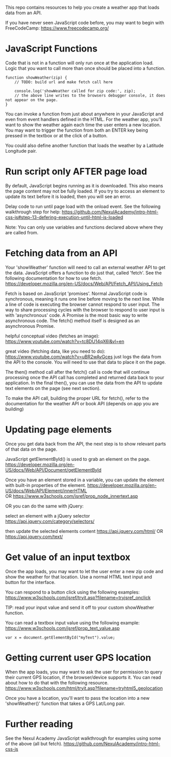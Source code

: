 
This repo contains resources to help you create a weather app that loads data from an API.

If you have never seen JavaScript code before, you may want to begin with FreeCodeCamp:
https://www.freecodecamp.org/

JavaScript Functions
====================

Code that is not in a function will only run once at the application load. Logic that you want to call more than once should be placed into a function. 

    function showWeather(zip) {
        // TODO: build url and make fetch call here
        
        console.log('showWeather called for zip code:', zip); 
        // the above line writes to the browsers debugger console, it does not appear on the page.
    }
    
You can invoke a function from just about anywhere in your JavaScript and even from event handlers defined in the HTML. For the weather app, you'll want to show the weather again each time the user enters a new location. You may want to trigger the function from both an ENTER key being pressed in the textbox or at the click of a button.

You could also define another function that loads the weather by a Latitude Longitude pair.

Run script only AFTER page load
===============================
By default, JavaScript begins running as it is downloaded.  This also means the page content may not be fully loaded. If you try to access an element to update its text before it is loaded, then you will see an error.

Delay code to run until page load with the onload event. See the following walkthrough step for help:
https://github.com/NexulAcademy/intro-html-css-js#step-13-defering-execution-until-html-is-loaded

Note: You can only use variables and functions declared above where they are called from.

Fetching data from an API
=========================

Your 'showWeather' function will need to call an external weather API to get the data. JavaScript offers a function to do just that, called 'fetch'. See the following documentation for how to use fetch.
https://developer.mozilla.org/en-US/docs/Web/API/Fetch_API/Using_Fetch 

Fetch is based on JavaScript 'promises'. Normal JavaScript code is synchronous, meaning it runs one line before moving to the next line. While a line of code is executing the browser cannot respond to user input. The way to share processing cycles with the browser to respond to user input is with 'asynchronous' code. A Promise is the most basic way to write asynchronous code. The fetch() method itself is designed as an asynchronous Promise.

helpful conceptual video (fetches an image):  
https://www.youtube.com/watch?v=tc8DU14qX6I&vl=en

great video (fetching data, like you need to do):  
https://www.youtube.com/watch?v=uBR2wAvGces
just logs the data from the API to the console. You will need to use that data to place it on the page.


The then() method call after the fetch() call is code that will continue processing once the API call has completed and returned data back to your application. In the final then(), you can use the data from the API to update text elements on the page (see next section).

To make the API call, building the proper URL for fetch(), refer to the documentation for the weather API or book API (depends on app you are building) 


Updating page elements
======================

Once you get data back from the API, the next step is to show relevant parts of that data on the page.

JavaScript getElementById() is used to grab an element on the page.
https://developer.mozilla.org/en-US/docs/Web/API/Document/getElementById 

Once you have an element stored in a variable, you can update the element with built-in properties of the element.
https://developer.mozilla.org/en-US/docs/Web/API/Element/innerHTML  
OR
https://www.w3schools.com/jsref/prop_node_innertext.asp  

OR you can do the same with jQuery:

select an element with a jQuery selector  
https://api.jquery.com/category/selectors/ 

then update the selected elements content
https://api.jquery.com/html/ 
OR
https://api.jquery.com/text/  

Get value of an input textbox
==============================

Once the app loads, you may want to let the user enter a new zip code and show the weather for that location. Use a normal HTML text input and button for the interface. 

You can respond to a button click using the following examples:
https://www.w3schools.com/jsref/tryit.asp?filename=tryjsref_onclick

TIP: read your input value and send it off to your custom showWeather function.

You can read a textbox input value using the following example:
https://www.w3schools.com/jsref/prop_text_value.asp

    var x = document.getElementById("myText").value;

Getting current user GPS location
==================================

When the app loads, you may want to ask the user for permission to query their current GPS location, if the browser/device supports it. You can read about how to do that with the following resource.
https://www.w3schools.com/html/tryit.asp?filename=tryhtml5_geolocation

Once you have a location, you'll want to pass the location into a new 'showWeather()' function that takes a GPS Lat/Long pair.

Further reading
===============

See the Nexul Academy JavaScript walkthrough for examples using some of the above (all but fetch).
https://github.com/NexulAcademy/intro-html-css-js  
